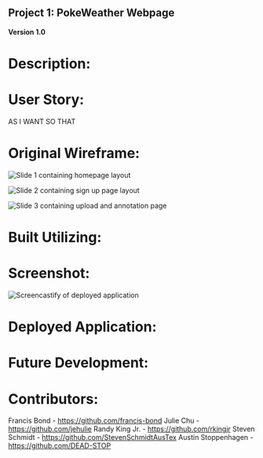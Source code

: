 ## Project 1: PokeWeather Webpage

**Version 1.0**
# Description:

# User Story:

AS
I WANT
SO THAT
# Original Wireframe:

![Slide 1 containing homepage layout]()

![Slide 2 containing sign up page layout]()

![Slide 3 containing upload and annotation page]()

# Built Utilizing:

# Screenshot:

![Screencastify of deployed application]()

# Deployed Application:


# Future Development:

# Contributors:

Francis Bond - <https://github.com/francis-bond>
Julie Chu - <https://github.com/jehulie>
Randy King Jr. - <https://github.com/rkingjr>
Steven Schmidt - <https://github.com/StevenSchmidtAusTex>
Austin Stoppenhagen - <https://github.com/DEAD-STOP>

